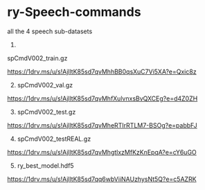 # ry-Speech-commands
all the 4 speech sub-datasets

1.
spCmdV002_train.gz

https://1drv.ms/u/s!AjlltK85sd7qvMhhBB0qsXuC7Vi5XA?e=Qxic8z

2. spCmdV002_val.gz

https://1drv.ms/u/s!AjlltK85sd7qvMhfXulvnxsBvQXCEg?e=d4Z0ZH

3. spCmdV002_test.gz

https://1drv.ms/u/s!AjlltK85sd7qvMheRTIrRTLM7-BSOg?e=pabbFJ

4. spCmdV002_testREAL.gz

https://1drv.ms/u/s!AjlltK85sd7qvMhgtlxzMfKzKnEpqA?e=cY6uGO

5. ry_best_model.hdf5

https://1drv.ms/u/s!AjlltK85sd7qq6wbViiNAUzhysNt5Q?e=c5AZRK
